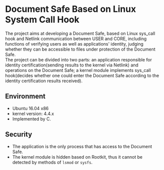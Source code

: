 # Document Safe Based on Linux System Call Hook
The project aims at developing a Document Safe, based on Linux sys_call hook and Netlink communication between USER and CORE, including functions of verifying users as well as applications' identity, judging whether they can be accessible to files under protection of the Document Safe.<br>
The project can be divided into two parts: an application responsible for identity certification(sending results to the kernel via Netlink) and operations on the Document Safe; a kernel module implements sys_call hook(decides whether one could enter the Document Safe according to the identity certification results received).
## Environment
* Ubuntu 16.04 x86
* kernel version: 4.4.x
* Implemented by C.
## Security
* The application is the only process that has access to the Document Safe.
* The kernel module is hidden based on Rootkit, thus it cannot be detected by methods of `lsmod` or `sysfs`.